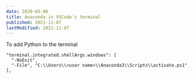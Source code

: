 ```yaml
---
date: 2020-05-06
title: Anaconda in VSCode's terminal
published: 2021-11-07
lastModified: 2021-11-07
---
```


To add Python to the terminal

```
"terminal.integrated.shellArgs.windows": [
  "-NoExit",
  "-File", "C:\\Users\\<user name>\\Anaconda3\\Scripts\\activate.ps1"
],
```